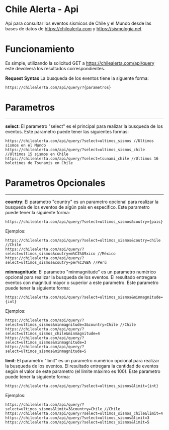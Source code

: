 Chile Alerta - Api
=============================================================
Api para consultar los eventos sismicos de Chile y el Mundo desde las bases de datos de https://chilealerta.com y https://sismologia.net

# Funcionamiento

Es simple, utilizando la solicitud GET a https://chilealerta.com/api/query este devolverá los resultados correspondientes.

**Request**
**Syntax**
La busqueda de los eventos tiene la siguente forma:
```
https://chilealerta.com/api/query/?{parametros}
```

# Parametros
------------------------------------
**select**:
El parametro "select" es el principal para realizar la busqueda de los eventos. Este parametro puede tener las siguientes formas:
```
https://chilealerta.com/api/query/?select=ultimos_sismos //Ultimos sismos en el Mundo
https://chilealerta.com/api/query/?select=ultimos_sismos_chile //Ultimos 15 sismos en Chile
https://chilealerta.com/api/query/?select=tsunami_chile //Ultimos 16 boletines de Tsunamis en Chile
```

# Parametros Opcionales
------------------------------------
**country**:
El parametro "country" es un parametro opcional para realizar la busqueda de los eventos de algún país en especifico. Este parametro puede tener la siguiente forma:
```
https://chilealerta.com/api/query/?select=ultimos_sismos&coutry={pais}
```

Ejemplos:
```
https://chilealerta.com/api/query/?select=ultimos_sismos&coutry=chile //Chile
https://chilealerta.com/api/query/?select=ultimos_sismos&coutry=m%C3%A9xico //México
https://chilealerta.com/api/query/?select=ultimos_sismos&coutry=per%C3%BA //Perú
```

**minmagnitude**:
El parametro "minmagnitude" es un parametro numérico opcional para realizar la busqueda de los eventos. El resultado entregara eventos con magnitud mayor o superior a este parametro. Este parametro puede tener la siguiente forma:
```
https://chilealerta.com/api/query/?select=ultimos_sismos&minmagnitude={int}
```
Ejemplos:
```
https://chilealerta.com/api/query/?select=ultimos_sismos&minmagnitude=3&country=Chile //Chile
https://chilealerta.com/api/query/?select=ultimos_sismos_chile&minmagnitude=4
https://chilealerta.com/api/query/?select=ultimos_sismos&minmagnitude=3
https://chilealerta.com/api/query/?select=ultimos_sismos&minmagnitude=5
```

**limit**:
El parametro "limit" es un parametro numérico opcional para realizar la busqueda de los eventos. El resultado entregara la cantidad de eventos según el valor de este parametro (el limite máximo es 100). Este parametro puede tener la siguiente forma:
```
https://chilealerta.com/api/query/?select=ultimos_sismos&limit={int}
```
Ejemplos:
```
https://chilealerta.com/api/query/?select=ultimos_sismos&limit=3&country=Chile //Chile
https://chilealerta.com/api/query/?select=ultimos_sismos_chile&limit=4
https://chilealerta.com/api/query/?select=ultimos_sismos&limit=3
https://chilealerta.com/api/query/?select=ultimos_sismos&limit=5
```
